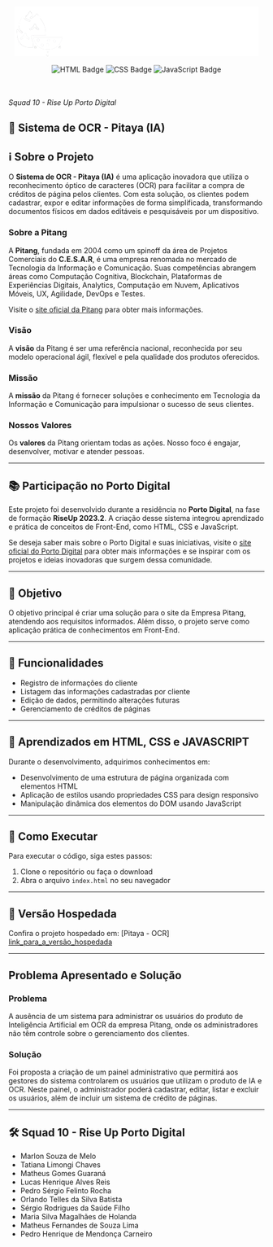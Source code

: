 <p align="center">
  <img src="images/pitang-logo2.png" alt="Logo da Pitang">
</p>

<p align="center">
  <img src="https://img.shields.io/badge/-HTML-E34F26?style=for-the-badge&logo=html5&logoColor=white" alt="HTML Badge">
  <img src="https://img.shields.io/badge/-CSS-1572B6?style=for-the-badge&logo=css3&logoColor=white" alt="CSS Badge">
  <img src="https://img.shields.io/badge/-JavaScript-F7DF1E?style=for-the-badge&logo=javascript&logoColor=black" alt="JavaScript Badge">
</p>

<br>
<br>
<i>Squad 10 - Rise Up Porto Digital</i>

## 📑 Sistema de OCR - Pitaya (IA)</h1>



## ℹ️ Sobre o Projeto

O **Sistema de OCR - Pitaya (IA)** é uma aplicação inovadora que utiliza o reconhecimento óptico de caracteres (OCR) para facilitar a compra de créditos de página pelos clientes. Com esta solução, os clientes podem cadastrar, expor e editar informações de forma simplificada, transformando documentos físicos em dados editáveis e pesquisáveis por um dispositivo.

### Sobre a Pitang

A **Pitang**, fundada em 2004 como um spinoff da área de Projetos Comerciais do **C.E.S.A.R**, é uma empresa renomada no mercado de Tecnologia da Informação e Comunicação. Suas competências abrangem áreas como Computação Cognitiva, Blockchain, Plataformas de Experiências Digitais, Analytics, Computação em Nuvem, Aplicativos Móveis, UX, Agilidade, DevOps e Testes.

Visite o [site oficial da Pitang](https://www.pitang.com/) para obter mais informações.

### Visão

A **visão** da Pitang é ser uma referência nacional, reconhecida por seu modelo operacional ágil, flexível e pela qualidade dos produtos oferecidos.

### Missão

A **missão** da Pitang é fornecer soluções e conhecimento em Tecnologia da Informação e Comunicação para impulsionar o sucesso de seus clientes.

### Nossos Valores

Os **valores** da Pitang orientam todas as ações. Nosso foco é engajar, desenvolver, motivar e atender pessoas.

---

## 📚 Participação no Porto Digital

Este projeto foi desenvolvido durante a residência no **Porto Digital**, na fase de formação **RiseUp 2023.2**. A criação desse sistema integrou aprendizado e prática de conceitos de Front-End, como HTML, CSS e JavaScript.

Se deseja saber mais sobre o Porto Digital e suas iniciativas, visite o [site oficial do Porto Digital](https://www.portodigital.org/) para obter mais informações e se inspirar com os projetos e ideias inovadoras que surgem dessa comunidade.

---

## 🎯 Objetivo

O objetivo principal é criar uma solução para o site da Empresa Pitang, atendendo aos requisitos informados. Além disso, o projeto serve como aplicação prática de conhecimentos em Front-End.

---

## 🔧 Funcionalidades

- Registro de informações do cliente
- Listagem das informações cadastradas por cliente
- Edição de dados, permitindo alterações futuras
- Gerenciamento de créditos de páginas

---

## 🧠 Aprendizados em HTML, CSS e JAVASCRIPT 

Durante o desenvolvimento, adquirimos conhecimentos em:

- Desenvolvimento de uma estrutura de página organizada com elementos HTML
- Aplicação de estilos usando propriedades CSS para design responsivo
- Manipulação dinâmica dos elementos do DOM usando JavaScript

---

## 🚀 Como Executar

Para executar o código, siga estes passos:

1. Clone o repositório ou faça o download
2. Abra o arquivo `index.html` no seu navegador

---

## 🔗 Versão Hospedada

Confira o projeto hospedado em: [Pitaya - OCR] [link_para_a_versão_hospedada](https://pitaya.vercel.app/)

---

## Problema Apresentado e Solução

### Problema

A ausência de um sistema para administrar os usuários do produto de Inteligência Artificial em OCR da empresa Pitang, onde os administradores não têm controle sobre o gerenciamento dos clientes.

### Solução

Foi proposta a criação de um painel administrativo que permitirá aos gestores do sistema controlarem os usuários que utilizam o produto de IA e OCR. Neste painel, o administrador poderá cadastrar, editar, listar e excluir os usuários, além de incluir um sistema de crédito de páginas.

---

## 🛠️ Squad 10 - Rise Up Porto Digital

- Marlon Souza de Melo
- Tatiana Limongi Chaves
- Matheus Gomes Guaraná
- Lucas Henrique Alves Reis
- Pedro Sérgio Felinto Rocha
- Orlando Telles da Silva Batista
- Sérgio Rodrigues da Saúde Filho
- Maria Silva Magalhães de Holanda
- Matheus Fernandes de Souza Lima
- Pedro Henrique de Mendonça Carneiro
